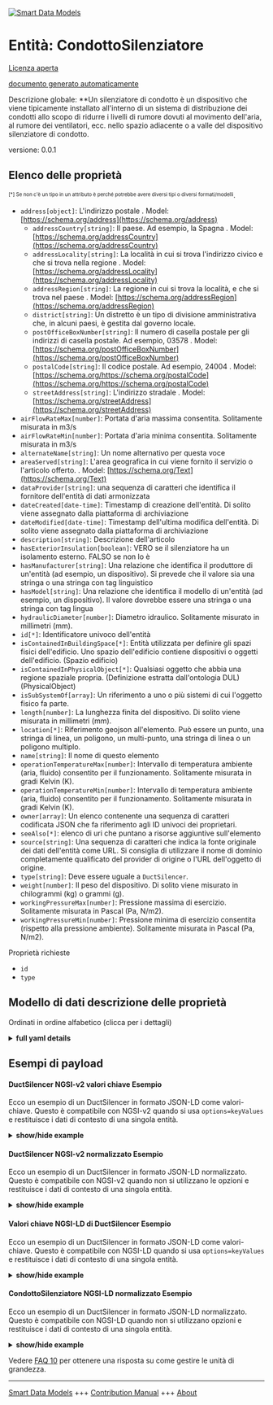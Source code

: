 <!-- 10-Header -->  
[![Smart Data Models](https://smartdatamodels.org/wp-content/uploads/2022/01/SmartDataModels_logo.png "Logo")](https://smartdatamodels.org)  
Entità: CondottoSilenziatore  
============================<!-- /10-Header -->  
<!-- 15-License -->  
[Licenza aperta](https://github.com/smart-data-models//dataModel.S4BLDG/blob/master/DuctSilencer/LICENSE.md)  
[documento generato automaticamente](https://docs.google.com/presentation/d/e/2PACX-1vTs-Ng5dIAwkg91oTTUdt8ua7woBXhPnwavZ0FxgR8BsAI_Ek3C5q97Nd94HS8KhP-r_quD4H0fgyt3/pub?start=false&loop=false&delayms=3000#slide=id.gb715ace035_0_60)  
<!-- /15-License -->  
<!-- 20-Description -->  
Descrizione globale: **Un silenziatore di condotto è un dispositivo che viene tipicamente installato all'interno di un sistema di distribuzione dei condotti allo scopo di ridurre i livelli di rumore dovuti al movimento dell'aria, al rumore dei ventilatori, ecc. nello spazio adiacente o a valle del dispositivo silenziatore di condotto.  
versione: 0.0.1  
<!-- /20-Description -->  
<!-- 30-PropertiesList -->  

## Elenco delle proprietà  

<sup><sub>[*] Se non c'è un tipo in un attributo è perché potrebbe avere diversi tipi o diversi formati/modelli</sub></sup>.  
- `address[object]`: L'indirizzo postale  . Model: [https://schema.org/address](https://schema.org/address)	- `addressCountry[string]`: Il paese. Ad esempio, la Spagna  . Model: [https://schema.org/addressCountry](https://schema.org/addressCountry)  
	- `addressLocality[string]`: La località in cui si trova l'indirizzo civico e che si trova nella regione  . Model: [https://schema.org/addressLocality](https://schema.org/addressLocality)  
	- `addressRegion[string]`: La regione in cui si trova la località, e che si trova nel paese  . Model: [https://schema.org/addressRegion](https://schema.org/addressRegion)  
	- `district[string]`: Un distretto è un tipo di divisione amministrativa che, in alcuni paesi, è gestita dal governo locale.    
	- `postOfficeBoxNumber[string]`: Il numero di casella postale per gli indirizzi di casella postale. Ad esempio, 03578  . Model: [https://schema.org/postOfficeBoxNumber](https://schema.org/postOfficeBoxNumber)  
	- `postalCode[string]`: Il codice postale. Ad esempio, 24004  . Model: [https://schema.org/https://schema.org/postalCode](https://schema.org/https://schema.org/postalCode)  
	- `streetAddress[string]`: L'indirizzo stradale  . Model: [https://schema.org/streetAddress](https://schema.org/streetAddress)  
- `airFlowRateMax[number]`: Portata d'aria massima consentita. Solitamente misurata in m3/s  - `airFlowRateMin[number]`: Portata d'aria minima consentita. Solitamente misurata in m3/s  - `alternateName[string]`: Un nome alternativo per questa voce  - `areaServed[string]`: L'area geografica in cui viene fornito il servizio o l'articolo offerto.  . Model: [https://schema.org/Text](https://schema.org/Text)- `dataProvider[string]`: una sequenza di caratteri che identifica il fornitore dell'entità di dati armonizzata  - `dateCreated[date-time]`: Timestamp di creazione dell'entità. Di solito viene assegnato dalla piattaforma di archiviazione  - `dateModified[date-time]`: Timestamp dell'ultima modifica dell'entità. Di solito viene assegnato dalla piattaforma di archiviazione  - `description[string]`: Descrizione dell'articolo  - `hasExteriorInsulation[boolean]`: VERO se il silenziatore ha un isolamento esterno. FALSO se non lo è  - `hasManufacturer[string]`: Una relazione che identifica il produttore di un'entità (ad esempio, un dispositivo). Si prevede che il valore sia una stringa o una stringa con tag linguistico  - `hasModel[string]`: Una relazione che identifica il modello di un'entità (ad esempio, un dispositivo). Il valore dovrebbe essere una stringa o una stringa con tag lingua  - `hydraulicDiameter[number]`: Diametro idraulico. Solitamente misurato in millimetri (mm).  - `id[*]`: Identificatore univoco dell'entità  - `isContainedInBuildingSpace[*]`: Entità utilizzata per definire gli spazi fisici dell'edificio. Uno spazio dell'edificio contiene dispositivi o oggetti dell'edificio. (Spazio edificio)  - `isContainedInPhysicalObject[*]`: Qualsiasi oggetto che abbia una regione spaziale propria.  (Definizione estratta dall'ontologia DUL) (PhysicalObject)  - `isSubSystemOf[array]`: Un riferimento a uno o più sistemi di cui l'oggetto fisico fa parte.  - `length[number]`: La lunghezza finita del dispositivo. Di solito viene misurata in millimetri (mm).  - `location[*]`: Riferimento geojson all'elemento. Può essere un punto, una stringa di linea, un poligono, un multi-punto, una stringa di linea o un poligono multiplo.  - `name[string]`: Il nome di questo elemento  - `operationTemperatureMax[number]`: Intervallo di temperatura ambiente (aria, fluido) consentito per il funzionamento. Solitamente misurata in gradi Kelvin (K).  - `operationTemperatureMin[number]`: Intervallo di temperatura ambiente (aria, fluido) consentito per il funzionamento. Solitamente misurata in gradi Kelvin (K).  - `owner[array]`: Un elenco contenente una sequenza di caratteri codificata JSON che fa riferimento agli ID univoci dei proprietari.  - `seeAlso[*]`: elenco di uri che puntano a risorse aggiuntive sull'elemento  - `source[string]`: Una sequenza di caratteri che indica la fonte originale dei dati dell'entità come URL. Si consiglia di utilizzare il nome di dominio completamente qualificato del provider di origine o l'URL dell'oggetto di origine.  - `type[string]`: Deve essere uguale a `DuctSilencer`.  - `weight[number]`: Il peso del dispositivo. Di solito viene misurato in chilogrammi (kg) o grammi (g).  - `workingPressureMax[number]`: Pressione massima di esercizio. Solitamente misurata in Pascal (Pa, N/m2).  - `workingPressureMin[number]`: Pressione minima di esercizio consentita (rispetto alla pressione ambiente). Solitamente misurata in Pascal (Pa, N/m2).  <!-- /30-PropertiesList -->  
<!-- 35-RequiredProperties -->  
Proprietà richieste  
- `id`  - `type`  <!-- /35-RequiredProperties -->  
<!-- 40-RequiredProperties -->  
<!-- /40-RequiredProperties -->  
<!-- 50-DataModelHeader -->  
## Modello di dati descrizione delle proprietà  
Ordinati in ordine alfabetico (clicca per i dettagli)  
<!-- /50-DataModelHeader -->  
<!-- 60-ModelYaml -->  
<details><summary><strong>full yaml details</strong></summary>    
```yaml  
DuctSilencer:    
  description: 'A duct silencer is a device that is typically installed inside a duct distribution system for the purpose of reducing the noise levels from air movement, fan noise, etc. in the adjacent space or downstream of the duct silencer device.'    
  properties:    
    address:    
      description: The mailing address    
      properties:    
        addressCountry:    
          description: 'The country. For example, Spain'    
          type: string    
          x-ngsi:    
            model: https://schema.org/addressCountry    
            type: Property    
        addressLocality:    
          description: 'The locality in which the street address is, and which is in the region'    
          type: string    
          x-ngsi:    
            model: https://schema.org/addressLocality    
            type: Property    
        addressRegion:    
          description: 'The region in which the locality is, and which is in the country'    
          type: string    
          x-ngsi:    
            model: https://schema.org/addressRegion    
            type: Property    
        district:    
          description: 'A district is a type of administrative division that, in some countries, is managed by the local government'    
          type: string    
          x-ngsi:    
            type: Property    
        postOfficeBoxNumber:    
          description: 'The post office box number for PO box addresses. For example, 03578'    
          type: string    
          x-ngsi:    
            model: https://schema.org/postOfficeBoxNumber    
            type: Property    
        postalCode:    
          description: 'The postal code. For example, 24004'    
          type: string    
          x-ngsi:    
            model: https://schema.org/https://schema.org/postalCode    
            type: Property    
        streetAddress:    
          description: The street address    
          type: string    
          x-ngsi:    
            model: https://schema.org/streetAddress    
            type: Property    
        streetNr:    
          description: Number identifying a specific property on a public street    
          type: string    
          x-ngsi:    
            type: Property    
      type: object    
      x-ngsi:    
        model: https://schema.org/address    
        type: Property    
    airFlowRateMax:    
      description: Maximum allowable air flow rate. Usually measured in m3/s    
      type: number    
      x-ngsi:    
        type: Property    
    airFlowRateMin:    
      description: Minimum allowable air flow rate. Usually measured in m3/s    
      type: number    
      x-ngsi:    
        type: Property    
    alternateName:    
      description: An alternative name for this item    
      type: string    
      x-ngsi:    
        type: Property    
    areaServed:    
      description: The geographic area where a service or offered item is provided    
      type: string    
      x-ngsi:    
        model: https://schema.org/Text    
        type: Property    
    dataProvider:    
      description: A sequence of characters identifying the provider of the harmonised data entity    
      type: string    
      x-ngsi:    
        type: Property    
    dateCreated:    
      description: Entity creation timestamp. This will usually be allocated by the storage platform    
      format: date-time    
      type: string    
      x-ngsi:    
        type: Property    
    dateModified:    
      description: Timestamp of the last modification of the entity. This will usually be allocated by the storage platform    
      format: date-time    
      type: string    
      x-ngsi:    
        type: Property    
    description:    
      description: A description of this item    
      type: string    
      x-ngsi:    
        type: Property    
    hasExteriorInsulation:    
      description: TRUE if the silencer has exterior insulation. FALSE if it does not    
      type: boolean    
      x-ngsi:    
        type: Property    
    hasManufacturer:    
      description: 'A relationship identifying the manufacturer of an entity (e.g., device). The value is expected to be a string or a string with language tag'    
      type: string    
      x-ngsi:    
        type: Property    
    hasModel:    
      description: 'A relationship identifying the model of an entity (e.g., device). The value is expected to be a string or a string with language tag'    
      type: string    
      x-ngsi:    
        type: Property    
    hydraulicDiameter:    
      description: Hydraulic diameter. Usually measured in millimeters (mm)    
      type: number    
      x-ngsi:    
        type: Property    
    id:    
      anyOf:    
        - description: Identifier format of any NGSI entity    
          maxLength: 256    
          minLength: 1    
          pattern: ^[\w\-\.\{\}\$\+\*\[\]`|~^@!,:\\]+$    
          type: string    
          x-ngsi:    
            type: Property    
        - description: Identifier format of any NGSI entity    
          format: uri    
          type: string    
          x-ngsi:    
            type: Property    
      description: Unique identifier of the entity    
      x-ngsi:    
        type: Property    
    isContainedInBuildingSpace:    
      anyOf:    
        - description: Identifier format of any NGSI entity    
          maxLength: 256    
          minLength: 1    
          pattern: ^[\w\-\.\{\}\$\+\*\[\]`|~^@!,:\\]+$    
          type: string    
          x-ngsi:    
            type: Property    
        - description: Identifier format of any NGSI entity    
          format: uri    
          type: string    
          x-ngsi:    
            type: Property    
      description: An entity used to define the physical spaces of the building. A building space contains devices or building objects. (BuildingSpace)    
      x-ngsi:    
        type: Property    
    isContainedInPhysicalObject:    
      anyOf:    
        - description: Identifier format of any NGSI entity    
          maxLength: 256    
          minLength: 1    
          pattern: ^[\w\-\.\{\}\$\+\*\[\]`|~^@!,:\\]+$    
          type: string    
          x-ngsi:    
            type: Property    
        - description: Identifier format of any NGSI entity    
          format: uri    
          type: string    
          x-ngsi:    
            type: Property    
      description: Any Object that has a proper space region.  (Definition extracted from DUL ontology) (PhysicalObject)    
      x-ngsi:    
        type: Property    
    isSubSystemOf:    
      description: A reference to a system(s) that this Physical Object is part of    
      items:    
        anyOf:    
          - description: Identifier format of any NGSI entity    
            maxLength: 256    
            minLength: 1    
            pattern: ^[\w\-\.\{\}\$\+\*\[\]`|~^@!,:\\]+$    
            type: string    
            x-ngsi:    
              type: Property    
          - description: Identifier format of any NGSI entity    
            format: uri    
            type: string    
            x-ngsi:    
              type: Property    
        description: Unique identifier of the entity    
        x-ngsi:    
          type: Property    
      type: array    
      x-ngsi:    
        type: Relationship    
    length:    
      description: The finished length of the device. Usually measured in millimeters (mm)    
      type: number    
      x-ngsi:    
        type: Property    
    location:    
      description: 'Geojson reference to the item. It can be Point, LineString, Polygon, MultiPoint, MultiLineString or MultiPolygon'    
      oneOf:    
        - description: Geojson reference to the item. Point    
          properties:    
            bbox:    
              items:    
                type: number    
              minItems: 4    
              type: array    
            coordinates:    
              items:    
                type: number    
              minItems: 2    
              type: array    
            type:    
              enum:    
                - Point    
              type: string    
          required:    
            - type    
            - coordinates    
          title: GeoJSON Point    
          type: object    
          x-ngsi:    
            type: GeoProperty    
        - description: Geojson reference to the item. LineString    
          properties:    
            bbox:    
              items:    
                type: number    
              minItems: 4    
              type: array    
            coordinates:    
              items:    
                items:    
                  type: number    
                minItems: 2    
                type: array    
              minItems: 2    
              type: array    
            type:    
              enum:    
                - LineString    
              type: string    
          required:    
            - type    
            - coordinates    
          title: GeoJSON LineString    
          type: object    
          x-ngsi:    
            type: GeoProperty    
        - description: Geojson reference to the item. Polygon    
          properties:    
            bbox:    
              items:    
                type: number    
              minItems: 4    
              type: array    
            coordinates:    
              items:    
                items:    
                  items:    
                    type: number    
                  minItems: 2    
                  type: array    
                minItems: 4    
                type: array    
              type: array    
            type:    
              enum:    
                - Polygon    
              type: string    
          required:    
            - type    
            - coordinates    
          title: GeoJSON Polygon    
          type: object    
          x-ngsi:    
            type: GeoProperty    
        - description: Geojson reference to the item. MultiPoint    
          properties:    
            bbox:    
              items:    
                type: number    
              minItems: 4    
              type: array    
            coordinates:    
              items:    
                items:    
                  type: number    
                minItems: 2    
                type: array    
              type: array    
            type:    
              enum:    
                - MultiPoint    
              type: string    
          required:    
            - type    
            - coordinates    
          title: GeoJSON MultiPoint    
          type: object    
          x-ngsi:    
            type: GeoProperty    
        - description: Geojson reference to the item. MultiLineString    
          properties:    
            bbox:    
              items:    
                type: number    
              minItems: 4    
              type: array    
            coordinates:    
              items:    
                items:    
                  items:    
                    type: number    
                  minItems: 2    
                  type: array    
                minItems: 2    
                type: array    
              type: array    
            type:    
              enum:    
                - MultiLineString    
              type: string    
          required:    
            - type    
            - coordinates    
          title: GeoJSON MultiLineString    
          type: object    
          x-ngsi:    
            type: GeoProperty    
        - description: Geojson reference to the item. MultiLineString    
          properties:    
            bbox:    
              items:    
                type: number    
              minItems: 4    
              type: array    
            coordinates:    
              items:    
                items:    
                  items:    
                    items:    
                      type: number    
                    minItems: 2    
                    type: array    
                  minItems: 4    
                  type: array    
                type: array    
              type: array    
            type:    
              enum:    
                - MultiPolygon    
              type: string    
          required:    
            - type    
            - coordinates    
          title: GeoJSON MultiPolygon    
          type: object    
          x-ngsi:    
            type: GeoProperty    
      x-ngsi:    
        type: GeoProperty    
    name:    
      description: The name of this item    
      type: string    
      x-ngsi:    
        type: Property    
    operationTemperatureMax:    
      description: 'Allowable operation ambient (air, fluid) temperature range. Usually measured in degrees Kelvin (K)'    
      type: number    
      x-ngsi:    
        type: Property    
    operationTemperatureMin:    
      description: 'Allowable operation ambient (air, fluid) temperature range. Usually measured in degrees Kelvin (K)'    
      type: number    
      x-ngsi:    
        type: Property    
    owner:    
      description: A List containing a JSON encoded sequence of characters referencing the unique Ids of the owner(s)    
      items:    
        anyOf:    
          - description: Identifier format of any NGSI entity    
            maxLength: 256    
            minLength: 1    
            pattern: ^[\w\-\.\{\}\$\+\*\[\]`|~^@!,:\\]+$    
            type: string    
            x-ngsi:    
              type: Property    
          - description: Identifier format of any NGSI entity    
            format: uri    
            type: string    
            x-ngsi:    
              type: Property    
        description: Unique identifier of the entity    
        x-ngsi:    
          type: Property    
      type: array    
      x-ngsi:    
        type: Property    
    seeAlso:    
      description: list of uri pointing to additional resources about the item    
      oneOf:    
        - items:    
            format: uri    
            type: string    
          minItems: 1    
          type: array    
        - format: uri    
          type: string    
      x-ngsi:    
        type: Property    
    source:    
      description: 'A sequence of characters giving the original source of the entity data as a URL. Recommended to be the fully qualified domain name of the source provider, or the URL to the source object'    
      type: string    
      x-ngsi:    
        type: Property    
    type:    
      description: It must be equal to `DuctSilencer`    
      enum:    
        - DuctSilencer    
      type: string    
      x-ngsi:    
        type: Property    
    weight:    
      description: The weight of the device. Usually measured in kilograms (kg) or grams (g)    
      type: number    
      x-ngsi:    
        type: Property    
    workingPressureMax:    
      description: 'Maximum working pressure. Usually measured in Pascals (Pa, N/m2)'    
      type: number    
      x-ngsi:    
        type: Property    
    workingPressureMin:    
      description: 'Allowable minimum working pressure (relative to ambient pressure). Usually measured in Pascals (Pa, N/m2)'    
      type: number    
      x-ngsi:    
        type: Property    
  required:    
    - id    
    - type    
  type: object    
  x-derived-from: "https://saref.etsi.org/saref4bldg/v1.1.2/#s4bldg:DuctSilencer"    
  x-disclaimer: 'Redistribution and use in source and binary forms, with or without modification, are permitted  provided that the license conditions are met. Copyleft (c) 2022 Contributors to Smart Data Models Program'    
  x-license-url: https://github.com/smart-data-models/dataModel.S4BLDG/blob/master/DuctSilencer/LICENSE.md    
  x-model-schema: https://smart-data-models.github.com/dataModel.SAREF4BLDG/DuctSilencer/schema.json    
  x-model-tags: SAREF DuctSilencer    
  x-version: 0.0.1    
```  
</details>    
<!-- /60-ModelYaml -->  
<!-- 70-MiddleNotes -->  
<!-- /70-MiddleNotes -->  
<!-- 80-Examples -->  
## Esempi di payload  
#### DuctSilencer NGSI-v2 valori chiave Esempio  
Ecco un esempio di un DuctSilencer in formato JSON-LD come valori-chiave. Questo è compatibile con NGSI-v2 quando si usa `options=keyValues` e restituisce i dati di contesto di una singola entità.  
<details><summary><strong>show/hide example</strong></summary>    
```json  
{  
  "id": "urn:ngsi-ld:DuctSilencer:439e7a92-6ff4-4b8b-94fa-cefa9b8cc9a2",  
  "type": "DuctSilencer",  
  "airFlowRateMax": 0.1608748792870458,  
  "airFlowRateMin": 0.5144201035637935,  
  "hasExteriorInsulation": true,  
  "hydraulicDiameter": 0.655988670157379,  
  "length": 0.6761801102701772,  
  "operationTemperatureMax": 0.9108707788637439,  
  "operationTemperatureMin": 0.38034850956825317,  
  "weight": 0.3440451194010431,  
  "workingPressureMax": 0.4689060124065172,  
  "workingPressureMin": 0.6786833167445696,  
  "isContainedInBuildingSpace": "urn:ngsi-ld:BuildingSpace:35cd1a8e-8ad6-4cd0-9a0c-4270a9cf8680",  
  "isContainedInPhysicalObject": "urn:ngsi-ld:PhysicalObject:3ba75bf1-2b1d-4988-bf7d-2000b44b87ab",  
  "isSubSystemOf": [  
    "urn:ngsi-ld:System:7dd27551-56f1-4c2b-b094-f490114a721e",  
    "urn:ngsi-ld:System:b6550f33-a522-4632-81e4-dcd4c08d3229",  
    "urn:ngsi-ld:System:68691c7c-07b2-4009-ae84-c326a9e32071"  
  ],  
  "hasManufacturer": "DuctSilencer Company Inc.",  
  "hasModel": "DuctSilencer 0.1.2",  
  "dateCreated": "2023-01-26T11:03:15Z",  
  "dateModified": "2023-01-26T06:10:02Z",  
  "source": "Import",  
  "name": "DuctSilencer",  
  "alternateName": "DuctSilencer type 2",  
  "description": "DuctSilencer of limited DuctSilencer types",  
  "dataProvider": "IFC file"  
}  
```  
</details>  
#### DuctSilencer NGSI-v2 normalizzato Esempio  
Ecco un esempio di un DuctSilencer in formato JSON-LD normalizzato. Questo è compatibile con NGSI-v2 quando non si utilizzano le opzioni e restituisce i dati di contesto di una singola entità.  
<details><summary><strong>show/hide example</strong></summary>    
```json  
{  
  "id": "urn:ngsi-ld:DuctSilencer:354bc2c9-fe84-4b86-870e-b4bb0f421e14",  
  "type": "DuctSilencer",  
  "airFlowRateMax": {  
    "type": "Measurement",  
    "value": 0.42241788558074733  
  },  
  "airFlowRateMin": {  
    "type": "Measurement",  
    "value": 0.3750532258722393  
  },  
  "hasExteriorInsulation": {  
    "type": "Boolean",  
    "value": false  
  },  
  "hydraulicDiameter": {  
    "type": "Measurement",  
    "value":  0.28893264554968967  
  },  
  "length": {  
    "type": "Measurement",  
    "value": 0.8546214350560009  
  },  
  "operationTemperatureMax": {  
    "type": "Measurement",  
    "value": 0.5534860278496251  
  },  
  "operationTemperatureMin": {  
    "type": "Measurement",  
    "value":  0.8929827048351656  
  },  
  "weight": {  
    "type": "Measurement",  
    "value":  0.6856055430291446  
  },  
  "workingPressureMax": {  
    "type": "Measurement",  
    "value":  0.28889395933436934  
  },  
  "workingPressureMin": {  
    "type": "Measurement",  
    "value": 0.5603647437955193  
  },  
  "isContainedInBuildingSpace": {  
    "type": "URI",  
    "value": "urn:ngsi-ld:BuildingSpace:2e17ab63-5c61-4d14-90a2-6d9c2f96681d"  
  },  
  "isContainedInPhysicalObject": {  
    "type": "URI",  
    "value": "urn:ngsi-ld:PhysicalObject:edc1a584-5b19-4244-b872-001cf887a7d7"  
  },  
  "isSubSystemOf": {  
    "type": "array",  
    "value": [  
      {  
        "type": "URI",  
        "value": "urn:ngsi-ld:System:749d1fd1-6e00-4d22-96f6-aec2dda0e494"  
      },  
      {  
        "type": "URI",  
        "value": "urn:ngsi-ld:System:6e1df1b9-fdec-4c73-9a85-f28b88014ec8"  
      },  
      {  
        "type": "URI",  
        "value": "urn:ngsi-ld:System:b6ffa288-5b86-40d9-90d7-5fb8b8dc7f02"  
      }  
    ]  
  },  
  "hasManufacturer": {  
    "type": "Text",  
    "value": "DuctSilencer Company Inc."  
  },  
  "hasModel": {  
    "type": "Text",  
    "value": "DuctSilencer 0.1.2"  
  },  
  "dateCreated": {  
    "type": "DateTime",  
    "value": "2023-01-25T14:45:14.4588565+01:00"  
  },  
  "dateModified": {  
    "type": "DateTime",  
    "value": "2023-01-26T11:59:21.5030067+01:00"  
  },  
  "source": {  
    "type": "Text",  
    "value": "Import"  
  },  
  "name": {  
    "type": "Text",  
    "value": "DuctSilencer"  
  },  
  "alternateName": {  
    "type": "Text",  
    "value": "DuctSilencer type 2"  
  },  
  "description": {  
    "type": "Text",  
    "value": "DuctSilencer of limited DuctSilencer types"  
  },  
  "dataProvider": {  
    "type": "Text",  
    "value": "IFC file"  
  }  
}  
```  
</details>  
#### Valori chiave NGSI-LD di DuctSilencer Esempio  
Ecco un esempio di un DuctSilencer in formato JSON-LD come valori-chiave. Questo è compatibile con NGSI-LD quando si usa `options=keyValues` e restituisce i dati di contesto di una singola entità.  
<details><summary><strong>show/hide example</strong></summary>    
```json  
{  
  "id": "urn:ngsi-ld:DuctSilencer:439e7a92-6ff4-4b8b-94fa-cefa9b8cc9a2",  
  "type": "DuctSilencer",  
  "airFlowRateMax": 0.1608748792870458,  
  "airFlowRateMin": 0.5144201035637935,  
  "hasExteriorInsulation": true,  
  "hydraulicDiameter": 0.655988670157379,  
  "length": 0.6761801102701772,  
  "operationTemperatureMax": 0.9108707788637439,  
  "operationTemperatureMin": 0.38034850956825317,  
  "weight": 0.3440451194010431,  
  "workingPressureMax": 0.4689060124065172,  
  "workingPressureMin": 0.6786833167445696,  
  "isContainedInBuildingSpace": "urn:ngsi-ld:BuildingSpace:35cd1a8e-8ad6-4cd0-9a0c-4270a9cf8680",  
  "isContainedInPhysicalObject": "urn:ngsi-ld:PhysicalObject:3ba75bf1-2b1d-4988-bf7d-2000b44b87ab",  
  "isSubSystemOf": [  
    "urn:ngsi-ld:System:7dd27551-56f1-4c2b-b094-f490114a721e",  
    "urn:ngsi-ld:System:b6550f33-a522-4632-81e4-dcd4c08d3229",  
    "urn:ngsi-ld:System:68691c7c-07b2-4009-ae84-c326a9e32071"  
  ],  
  "hasManufacturer": "DuctSilencer Company Inc.",  
  "hasModel": "DuctSilencer 0.1.2",  
  "dateCreated": "2023-01-26T11:03:15Z",  
  "dateModified": "2023-01-26T06:10:02Z",  
  "source": "Import",  
  "name": "DuctSilencer",  
  "alternateName": "DuctSilencer type 2",  
  "description": "DuctSilencer of limited DuctSilencer types",  
  "dataProvider": "IFC file",  
  "@context": [  
    "https://raw.githubusercontent.com/smart-data-models/dataModel.S4BLDG/master/context.jsonld",  
    "https://uri.etsi.org/ngsi-ld/v1/ngsi-ld-core-context.jsonld"  
  ]  
}  
```  
</details>  
#### CondottoSilenziatore NGSI-LD normalizzato Esempio  
Ecco un esempio di un DuctSilencer in formato JSON-LD normalizzato. Questo è compatibile con NGSI-LD quando non si utilizzano opzioni e restituisce i dati di contesto di una singola entità.  
<details><summary><strong>show/hide example</strong></summary>    
```json  
{  
  "id": "urn:ngsi-ld:DuctSilencer:f2f44b77-d3ee-4ab4-bd1a-1c476f674549",  
  "type": "DuctSilencer",  
  "airFlowRateMax": {  
    "type": "Property",  
    "unitCode": "m3/s",  
    "observedAt": "2023-01-25T19:54:39Z",  
    "value": 0.5746033930246481  
  },  
  "airFlowRateMin": {  
    "type": "Property",  
    "unitCode": "m3/s",  
    "observedAt": "2023-01-25T21:24:51Z",  
    "value": 0.6010968836956997  
  },  
  "hasExteriorInsulation": {  
    "type": "Property",  
    "value": true  
  },  
  "hydraulicDiameter": {  
    "type": "Property",  
    "unitCode": "mm",  
    "observedAt": "2023-01-25T17:57:38Z",  
    "value": 0.6623416028707915  
  },  
  "length": {  
    "type": "Property",  
    "unitCode": "mm",  
    "observedAt": "2023-01-25T15:21:41Z",  
    "value": 0.9676732407508329  
  },  
  "operationTemperatureMax": {  
    "type": "Property",  
    "unitCode": "K",  
    "observedAt": "2023-01-26T11:39:38Z",  
    "value": 0.56707910867758  
  },  
  "operationTemperatureMin": {  
    "type": "Property",  
    "unitCode": "K",  
    "observedAt": "2023-01-26T09:06:00Z",  
    "value": 0.7219158816538178  
  },  
  "weight": {  
    "type": "Property",  
    "unitCode": "g",  
    "observedAt": "2023-01-25T21:05:44Z",  
    "value": 0.6644043164355533  
  },  
  "workingPressureMax": {  
    "type": "Property",  
    "unitCode": "N/m2",  
    "observedAt": "2023-01-26T04:07:57Z",  
    "value": 0.058329572403388985  
  },  
  "workingPressureMin": {  
    "type": "Property",  
    "unitCode": "N/m2",  
    "observedAt": "2023-01-25T23:17:06Z",  
    "value": 0.10711886041657781  
  },  
  "isContainedInBuildingSpace": {  
    "type": "Relationship",  
    "object": "urn:ngsi-ld:BuildingSpace:0addac31-ddff-4a11-97a1-e9411907e554"  
  },  
  "isContainedInPhysicalObject": {  
    "type": "Relationship",  
    "object": "urn:ngsi-ld:PhysicalObject:ac4f9960-3415-4943-a490-81859df172a4"  
  },  
  "isSubSystemOf": [  
    {  
      "type": "Relationship",  
      "object": "urn:ngsi-ld:System:a182c79d-ec15-4bfb-9b22-b0db74eac23e"  
    },  
    {  
      "type": "Relationship",  
      "object": "urn:ngsi-ld:System:f429ad1b-2285-441f-9305-8de0017d3b4c"  
    },  
    {  
      "type": "Relationship",  
      "object": "urn:ngsi-ld:System:d1dfe74b-ef79-4c61-be03-d1617663f8c4"  
    }  
  ],  
  "hasManufacturer": {  
    "type": "Property",  
    "value": "DuctSilencer Company Inc."  
  },  
  "hasModel": {  
    "type": "Property",  
    "value": "DuctSilencer 0.1.2"  
  },  
  "dateCreated": {  
    "type": "Property",  
    "value": "2023-01-26T01:07:55Z"  
  },  
  "dateModified": {  
    "type": "Property",  
    "value": "2023-01-26T12:16:22Z"  
  },  
  "source": {  
    "type": "Property",  
    "value": "Import"  
  },  
  "name": {  
    "type": "Property",  
    "value": "DuctSilencer"  
  },  
  "alternateName": {  
    "type": "Property",  
    "value": "DuctSilencer type 2"  
  },  
  "description": {  
    "type": "Property",  
    "value": "DuctSilencer of limited DuctSilencer types"  
  },  
  "dataProvider": {  
    "type": "Property",  
    "value": "IFC file"  
  },  
  "@context": [  
    "https://raw.githubusercontent.com/smart-data-models/dataModel.S4BLDG/master/context.jsonld",  
    "https://uri.etsi.org/ngsi-ld/v1/ngsi-ld-core-context.jsonld"  
  ]  
}  
```  
</details><!-- /80-Examples -->  
<!-- 90-FooterNotes -->  
<!-- /90-FooterNotes -->  
<!-- 95-Units -->  
Vedere [FAQ 10](https://smartdatamodels.org/index.php/faqs/) per ottenere una risposta su come gestire le unità di grandezza.  
<!-- /95-Units -->  
<!-- 97-LastFooter -->  
---  
[Smart Data Models](https://smartdatamodels.org) +++ [Contribution Manual](https://bit.ly/contribution_manual) +++ [About](https://bit.ly/Introduction_SDM)<!-- /97-LastFooter -->  
